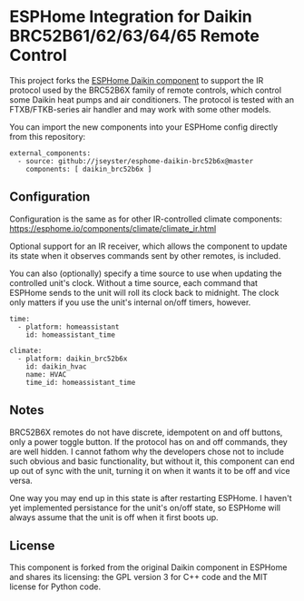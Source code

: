 # ESPHome Integration for Daikin BRC52B61/62/63/64/65 Remote Control

This project forks the [ESPHome Daikin component](
https://github.com/esphome/esphome/tree/c61a3bf4314606119f1c4e1771cd9c234000b4ed/esphome/components/daikin
) to support the IR protocol used by the BRC52B6X family of remote controls,
which control some Daikin heat pumps and air conditioners. The protocol is
tested with an FTXB/FTKB-series air handler and may work with some other models.

You can import the new components into your ESPHome config directly from this
repository:

```
external_components:
  - source: github://jseyster/esphome-daikin-brc52b6x@master
    components: [ daikin_brc52b6x ]
```

## Configuration

Configuration is the same as for other IR-controlled climate components:
https://esphome.io/components/climate/climate_ir.html

Optional support for an IR receiver, which allows the component to update its
state when it observes commands sent by other remotes, is included.

You can also (optionally) specify a time source to use when updating the
controlled unit's clock. Without a time source, each command that ESPHome sends
to the unit will roll its clock back to midnight. The clock only matters if you
use the unit's internal on/off timers, however.

```
time:
  - platform: homeassistant
    id: homeassistant_time

climate:
  - platform: daikin_brc52b6x
    id: daikin_hvac
    name: HVAC
    time_id: homeassistant_time
```

## Notes

BRC52B6X remotes do not have discrete, idempotent on and off buttons, only a
power toggle button. If the protocol has on and off commands, they are well
hidden. I cannot fathom why the developers chose not to include such obvious and
basic functionality, but without it, this component can end up out of sync with
the unit, turning it on when it wants it to be off and vice versa.

One way you may end up in this state is after restarting ESPHome. I haven't yet
implemented persistance for the unit's on/off state, so ESPHome will always
assume that the unit is off when it first boots up.

## License

This component is forked from the original Daikin component in ESPHome and
shares its licensing: the GPL version 3 for C++ code and the MIT license for
Python code.
